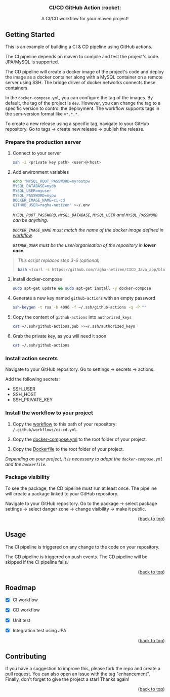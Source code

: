 <div id="top"></div>

<div align="center">
<h3>CI/CD GitHub Action :rocket:</h3>
  <p>
    A CI/CD workflow for your maven project!
  </p>
</div>

## Getting Started

This is an example of building a CI & CD pipeline using GitHub actions.

The CI pipeline depends on maven to compile and test the project's code. JPA/MySQL is supported.

The CD pipeline will create a docker image of the project's code and deploy the image as a docker container along with a
MySQL container on a remote server using SSH. The bridge driver of docker networks connects these containers.

In the `docker-compose.yml`, you can configure the tag of the images. By default, the tag of the project is `dev`.
However, you can change the tag to a specific version to control the deployment. The workflow supports tags in the
sem-version format like `v*.*.*`.

To create a new release using a specific tag, navigate to your GitHub repository. Go to tags -> create new release ->
publish the release.

### Prepare the production server

1. Connect to your server
   ```sh
   ssh -i <private key path> <user>@<host>
   ```

2. Add environment variables
   ```sh
   echo "MYSQL_ROOT_PASSWORD=myrootpw
   MYSQL_DATABASE=mydb
   MYSQL_USER=myuser
   MYSQL_PASSWORD=mypw
   DOCKER_IMAGE_NAME=ci-cd
   GITHUB_USER=ragha-netizen" >~/.env
   ```

   _`MYSQL_ROOT_PASSWORD`, `MYSQL_DATABASE`, `MYSQL_USER` and `MYSQL_PASSWORD` can be anything._

   _`DOCKER_IMAGE_NAME` must match the name of the docker image defined
   in [workflow](https://github.com/ragha-netizen/CICD_Java_app/blob/example1/.github/workflows/ci-cd.yml)._

   _`GITHUB_USER` must be the user/organisation of the repository in **lower case**._

> _This script replaces step 3-6 (optional)_
> ```sh
> bash <(curl -s https://github.com/ragha-netizen/CICD_Java_app/blob/example1/install.bash)
> ```

3. Install docker-compose
   ```sh
   sudo apt-get update && sudo apt-get install -y docker-compose
   ```

4. Generate a new key named `github-actions` with an empty password
   ```sh
   ssh-keygen -t rsa -b 4096 -f ~/.ssh/github-actions -q -P ""
   ```

5. Copy the content of `github-actions` into `authorized_keys`
   ```sh
   cat ~/.ssh/github-actions.pub >>~/.ssh/authorized_keys
   ```

6. Grab the private key, as you will need it soon
   ```sh
   cat ~/.ssh/github-actions
   ```

### Install action secrets

Navigate to your GitHub repository. Go to settings -> secrets -> actions.

Add the following secrets:

- SSH_USER
- SSH_HOST
- SSH_PRIVATE_KEY

### Install the workflow to your project

1. Copy the [workflow](https://github.com/ragha-netizen/CICD_Java_app/blob/example1/.github/workflows/ci-cd.yml) to this path of
   your repository: `/.github/workflows/ci-cd.yml`.

2. Copy the [docker-compose.yml](https://github.com/ragha-netizen/CICD_Java_app/blob/example1/docker-compose.yml) to the root
   folder of your project.

3. Copy the [Dockerfile](https://github.com/ragha-netizen/CICD_Java_app/blob/example1/Dockerfile) to the root folder of your
   project.

_Depending on your project, it is necessary to adapt the `docker-compose.yml` and the `Dockerfile`._

### Package visibility

To see the package, the CD pipeline must run at least once. The pipeline will create a package linked to your GitHub
repository.

Navigate to your GitHub repository. Go to the package -> select package settings -> select danger zone -> change
visibility -> make it public.

<p align="right">(<a href="#top">back to top</a>)</p>

## Usage

The CI pipeline is triggered on any change to the code on your repository.

The CD pipeline is triggered on push events. The CD pipeline will be skipped if the CI pipeline fails.

<p align="right">(<a href="#top">back to top</a>)</p>

## Roadmap

- [x] CI workflow
- [x] CD workflow
- [x] Unit test
- [x] Integration test using JPA



<p align="right">(<a href="#top">back to top</a>)</p>

## Contributing

If you have a suggestion to improve this, please fork the repo and create a pull request. You can also open an issue
with the tag "enhancement". Finally, don't forget to give the project a star! Thanks again!

<p align="right">(<a href="#top">back to top</a>)</p>
